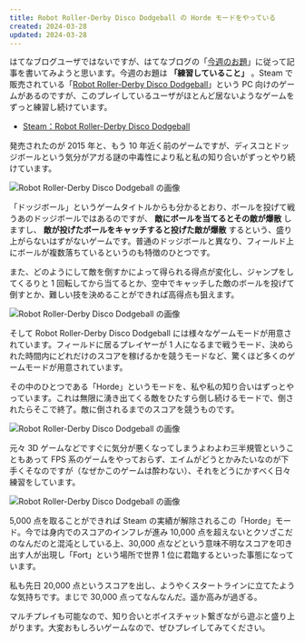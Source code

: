 ```yaml
---
title: Robot Roller-Derby Disco Dodgeball の Horde モードをやっている
created: 2024-03-28
updated: 2024-03-28
---
```


はてなブログユーザではないですが、はてなブログの「[今週のお題](https://blog.hatena.ne.jp/-/campaign/odai)」に従って記事を書いてみようと思います。今週のお題は **「練習していること」** 。Steam で販売されている「[Robot Roller-Derby Disco Dodgeball](https://store.steampowered.com/app/270450/Robot_RollerDerby_Disco_Dodgeball/)」という PC 向けのゲームがあるのですが、このプレイしているユーザがほとんど居ないようなゲームをずっと練習し続けています。

- [Steam：Robot Roller-Derby Disco Dodgeball](https://store.steampowered.com/app/270450/Robot_RollerDerby_Disco_Dodgeball/)

発売されたのが 2015 年と、もう 10 年近く前のゲームですが、ディスコとドッジボールという気分がアガる謎の中毒性により私と私の知り合いがずっとやり続けています。

![Robot Roller-Derby Disco Dodgeball の画像](d05cf63a-b4fc-441b-5b5c-c04ddc6f8900)

「ドッジボール」というゲームタイトルからも分かるとおり、ボールを投げて戦うあのドッジボールではあるのですが、 **敵にボールを当てるとその敵が爆散** しますし、 **敵が投げたボールをキャッチすると投げた敵が爆散** するという、盛り上がらないはずがないゲームです。普通のドッジボールと異なり、フィールド上にボールが複数落ちているというのも特徴のひとつです。

また、どのようにして敵を倒すかによって得られる得点が変化し、ジャンプをしてくるりと 1 回転してから当てるとか、空中でキャッチした敵のボールを投げて倒すとか、難しい技を決めることができれば高得点も狙えます。

![Robot Roller-Derby Disco Dodgeball の画像](b77a3bf6-5048-46ff-b6a1-6bb0a9267c00)

そして Robot Roller-Derby Disco Dodgeball には様々なゲームモードが用意されています。フィールドに居るプレイヤーが 1 人になるまで戦うモード、決められた時間内にどれだけのスコアを稼げるかを競うモードなど、驚くほど多くのゲームモードが用意されています。

その中のひとつである「Horde」というモードを、私や私の知り合いはずっとやっています。これは無限に湧き出てくる敵をひたすら倒し続けるモードで、倒されたらそこで終了。敵に倒されるまでのスコアを競うものです。

![Robot Roller-Derby Disco Dodgeball の画像](6dfb2708-50f0-4275-3730-6d11567e1900)

元々 3D ゲームなどですぐに気分が悪くなってしまうよわよわ三半規管ということもあって FPS 系のゲームをやっておらず、エイムがどうとかみたいなのが下手くそなのですが（なぜかこのゲームは酔わない）、それをどうにかすべく日々練習をしています。

![Robot Roller-Derby Disco Dodgeball の画像](800e6b6b-ab2f-4517-88f6-978f9b2de800)

5,000 点を取ることができれば Steam の実績が解除されるこの「Horde」モード。今では身内でのスコアのインフレが進み 10,000 点を超えないとクソざこだのなんだのと混沌としている上、30,000 点などという意味不明なスコアを叩き出す人が出現し「Fort」という場所で世界 1 位に君臨するといった事態になっています。

私も先日 20,000 点というスコアを出し、ようやくスタートラインに立てたような気持ちです。まじで 30,000 点ってなんなんだ。遥か高みが過ぎる。

マルチプレイも可能なので、知り合いとボイスチャット繋ぎながら遊ぶと盛り上がります。大変おもしろいゲームなので、ぜひプレイしてみてください。
